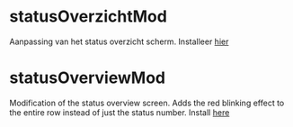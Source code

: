 # statusOverzichtMod
 Aanpassing van het status overzicht scherm.
 Installeer [hier](https://github.com/MisteryMan/statusOverzichtMod/raw/master/statusOverviewViewChange.user.js)

# statusOverviewMod
 Modification of the status overview screen. Adds the red blinking effect to the entire row instead of just the status number.
 Install [here](https://github.com/MisteryMan/statusOverzichtMod/raw/master/statusOverviewViewChange.user.js)
